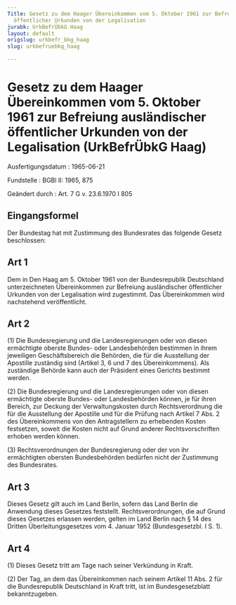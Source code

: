 ```yaml
---
Title: Gesetz zu dem Haager Übereinkommen vom 5. Oktober 1961 zur Befreiung ausländischer
  öffentlicher Urkunden von der Legalisation
jurabk: UrkBefrÜbkG Haag
layout: default
origslug: urkbefr_bkg_haag
slug: urkbefruebkg_haag

---
```


# Gesetz zu dem Haager Übereinkommen vom 5. Oktober 1961 zur Befreiung ausländischer öffentlicher Urkunden von der Legalisation (UrkBefrÜbkG Haag)

Ausfertigungsdatum
:   1965-06-21

Fundstelle
:   BGBl II: 1965, 875

Geändert durch
:   Art. 7 G v. 23.6.1970 I 805

## Eingangsformel

Der Bundestag hat mit Zustimmung des Bundesrates das folgende Gesetz
beschlossen:

## Art 1

Dem in Den Haag am 5. Oktober 1961 von der Bundesrepublik Deutschland
unterzeichneten Übereinkommen zur Befreiung ausländischer öffentlicher
Urkunden von der Legalisation wird zugestimmt. Das Übereinkommen wird
nachstehend veröffentlicht.

## Art 2

(1) Die Bundesregierung und die Landesregierungen oder von diesen
ermächtigte oberste Bundes- oder Landesbehörden bestimmen in ihrem
jeweiligen Geschäftsbereich die Behörden, die für die Ausstellung der
Apostille zuständig sind (Artikel 3, 6 und 7 des Übereinkommens). Als
zuständige Behörde kann auch der Präsident eines Gerichts bestimmt
werden.

(2) Die Bundesregierung und die Landesregierungen oder von diesen
ermächtigte oberste Bundes- oder Landesbehörden können, je für ihren
Bereich, zur Deckung der Verwaltungskosten durch Rechtsverordnung die
für die Ausstellung der Apostille und für die Prüfung nach Artikel 7
Abs. 2 des Übereinkommens von den Antragstellern zu erhebenden Kosten
festsetzen, soweit die Kosten nicht auf Grund anderer
Rechtsvorschriften erhoben werden können.

(3) Rechtsverordnungen der Bundesregierung oder der von ihr
ermächtigten obersten Bundesbehörden bedürfen nicht der Zustimmung des
Bundesrates.

## Art 3

Dieses Gesetz gilt auch im Land Berlin, sofern das Land Berlin die
Anwendung dieses Gesetzes feststellt. Rechtsverordnungen, die auf
Grund dieses Gesetzes erlassen werden, gelten im Land Berlin nach § 14
des Dritten Überleitungsgesetzes vom 4. Januar 1952 (Bundesgesetzbl. I
S. 1).

## Art 4

(1) Dieses Gesetz tritt am Tage nach seiner Verkündung in Kraft.

(2) Der Tag, an dem das Übereinkommen nach seinem Artikel 11 Abs. 2
für die Bundesrepublik Deutschland in Kraft tritt, ist im
Bundesgesetzblatt bekanntzugeben.

